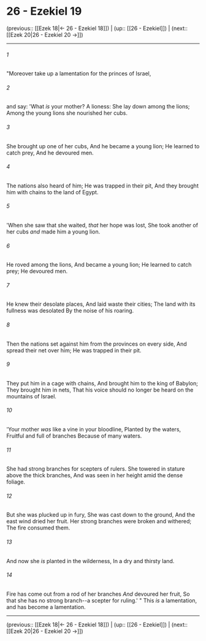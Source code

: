 # 26 - Ezekiel 19

(previous:: [[Ezek 18|← 26 - Ezekiel 18]]) | (up:: [[26 - Ezekiel]]) | (next:: [[Ezek 20|26 - Ezekiel 20 →]])

***


###### 1 
"Moreover take up a lamentation for the princes of Israel, 

###### 2 
and say: 'What _is_ your mother? A lioness: She lay down among the lions; Among the young lions she nourished her cubs. 

###### 3 
She brought up one of her cubs, And he became a young lion; He learned to catch prey, And he devoured men. 

###### 4 
The nations also heard of him; He was trapped in their pit, And they brought him with chains to the land of Egypt. 

###### 5 
'When she saw that she waited, _that_ her hope was lost, She took another of her cubs _and_ made him a young lion. 

###### 6 
He roved among the lions, And became a young lion; He learned to catch prey; He devoured men. 

###### 7 
He knew their desolate places, And laid waste their cities; The land with its fullness was desolated By the noise of his roaring. 

###### 8 
Then the nations set against him from the provinces on every side, And spread their net over him; He was trapped in their pit. 

###### 9 
They put him in a cage with chains, And brought him to the king of Babylon; They brought him in nets, That his voice should no longer be heard on the mountains of Israel. 

###### 10 
'Your mother _was_ like a vine in your bloodline, Planted by the waters, Fruitful and full of branches Because of many waters. 

###### 11 
She had strong branches for scepters of rulers. She towered in stature above the thick branches, And was seen in her height amid the dense foliage. 

###### 12 
But she was plucked up in fury, She was cast down to the ground, And the east wind dried her fruit. Her strong branches were broken and withered; The fire consumed them. 

###### 13 
And now she _is_ planted in the wilderness, In a dry and thirsty land. 

###### 14 
Fire has come out from a rod of her branches _And_ devoured her fruit, So that she has no strong branch--a scepter for ruling.' " This _is_ a lamentation, and has become a lamentation.

***

(previous:: [[Ezek 18|← 26 - Ezekiel 18]]) | (up:: [[26 - Ezekiel]]) | (next:: [[Ezek 20|26 - Ezekiel 20 →]])
